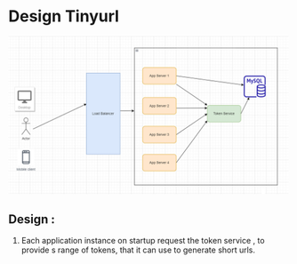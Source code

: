 # Design Tinyurl


!["Tinyurl"](tinyurl.PNG?raw=true)


## Design :
1. Each application instance on startup request the token service , to provide s range of tokens, that it can use to generate short urls.


